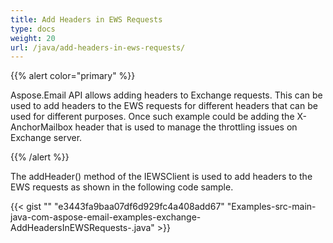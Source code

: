 ```yaml
---
title: Add Headers in EWS Requests
type: docs
weight: 20
url: /java/add-headers-in-ews-requests/
---
```


{{% alert color="primary" %}} 

Aspose.Email API allows adding headers to Exchange requests. This can be used to add headers to the EWS requests for different headers that can be used for different purposes. Once such example could be adding the X-AnchorMailbox header that is used to manage the throttling issues on Exchange server.

{{% /alert %}} 

The addHeader() method of the IEWSClient is used to add headers to the EWS requests as shown in the following code sample.

{{< gist "" "e3443fa9baa07df6d929fc4a408add67" "Examples-src-main-java-com-aspose-email-examples-exchange-AddHeadersInEWSRequests-.java" >}}
